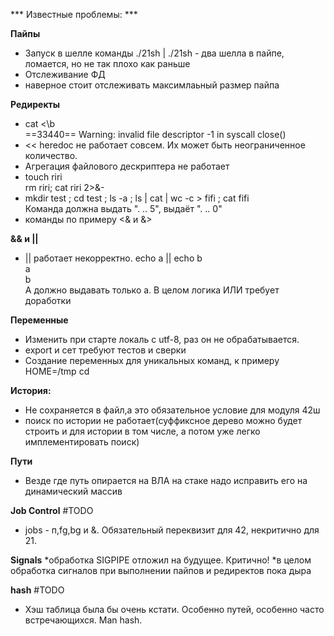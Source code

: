 *** Известные проблемы: ***

**Пайпы**
* Запуск в шелле команды ./21sh | ./21sh - два шелла в пайпе, ломаетcя, но не так плохо как раньше
* Отслеживание ФД
* наверное стоит отслеживать максимлаьный размер пайпа


**Редиректы**
* cat \<\b<br/>
==33440== Warning: invalid file descriptor -1 in syscall close()<br/>
* << heredoc не работает совсем. Их может быть неограниченное количество.
* Агрегация файлового дескриптера не работает
* touch riri <br/>
rm riri; cat riri 2>&- <br/>
* mkdir test ; cd test ; ls -a ; ls | cat | wc -c > fifi ; cat fifi <br/>
Команда должна выдать ". .. 5", выдаёт ". .. 0"
* команды по примеру <& и &>

**&& и ||**
* || работает некорректно.
echo a || echo b <br/>
a<br/>
b<br/>
А должно выдавать только а. В целом логика ИЛИ требует доработки<br/>

**Переменные**
* Изменить при старте локаль с utf-8, раз он не обрабатывается.
* export и сет требуют тестов и сверки
* Создание переменных для уникальных команд, к примеру HOME=/tmp cd

**История:**
* Не сохраняется в файл,а это обязательное условие для модуля 42ш
* поиск по истории не работает(суффиксное дерево можно будет строить и для истории в том числе, а потом уже легко имплементировать поиск)

**Пути**
* Везде где путь опирается на ВЛА на стаке надо исправить его на динамический массив

**Job Control**
#TODO
* jobs - п,fg,bg и &. Обязательный переквизит для 42, некритично для 21.

**Signals**
*обработка SIGPIPE отложил на будущее. Критично!
*в целом обработка сигналов при выполнении пайпов и редиректов пока дыра

**hash**
#TODO
* Хэш таблица была бы очень кстати. Особенно путей, особенно часто встречающихся. Man hash.<br/>